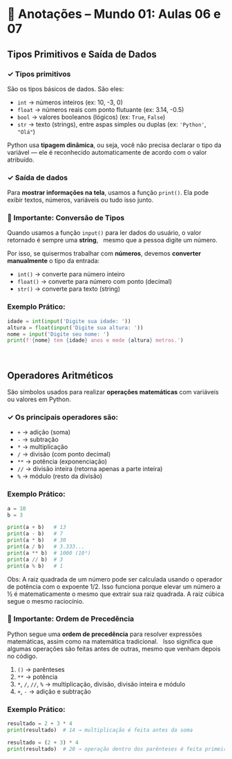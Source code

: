 # 📝 Anotações – Mundo 01: Aulas 06 e 07

## Tipos Primitivos e Saída de Dados

### ✓ Tipos primitivos
São os tipos básicos de dados. São eles:
- `int` → números inteiros (ex: 10, -3, 0)
- `float` → números reais com ponto flutuante (ex: 3.14, -0.5)
- `bool` → valores booleanos (lógicos) (ex: `True`, `False`)
- `str` → texto (strings), entre aspas simples ou duplas (ex: `'Python'`, `"Olá"`)

Python usa **tipagem dinâmica**, ou seja, você não precisa declarar o tipo da variável — ele é reconhecido automaticamente de acordo com o valor atribuído.

### ✓ Saída de dados
Para **mostrar informações na tela**, usamos a função `print()`.
Ela pode exibir textos, números, variáveis ou tudo isso junto.

### 📌 Importante: Conversão de Tipos

Quando usamos a função `input()` para ler dados do usuário, o valor retornado é sempre uma **string**,  
mesmo que a pessoa digite um número.

Por isso, se quisermos trabalhar com **números**, devemos **converter manualmente** o tipo da entrada:

- `int()` → converte para número inteiro  
- `float()` → converte para número com ponto (decimal)  
- `str()` → converte para texto (string)

### Exemplo Prático:
```python
idade = int(input('Digite sua idade: '))
altura = float(input('Digite sua altura: '))
nome = input('Digite seu nome: ')
print(f'{nome} tem {idade} anos e mede {altura} metros.')
```
<br>

## Operadores Aritméticos

São símbolos usados para realizar **operações matemáticas** com variáveis ou valores em Python.

### ✓ Os principais operadores são:

- `+` → adição (soma)
- `-` → subtração
- `*` → multiplicação
- `/` → divisão (com ponto decimal)
- `**` → potência (exponenciação)
- `//` → divisão inteira (retorna apenas a parte inteira)
- `%` → módulo (resto da divisão)

### Exemplo Prático:
```python
a = 10
b = 3

print(a + b)   # 13
print(a - b)   # 7
print(a * b)   # 30
print(a / b)   # 3.333...
print(a ** b)  # 1000 (10³)
print(a // b)  # 3
print(a % b)   # 1

```
Obs: A raiz quadrada de um número pode ser calculada usando o operador de potência com o expoente 1/2. 
Isso funciona porque elevar um número a ½ é matematicamente o mesmo que extrair sua raiz quadrada. A raiz cúbica segue o mesmo raciocínio.


### 📌 Importante: Ordem de Precedência 
Python segue uma **ordem de precedência** para resolver expressões matemáticas, assim como na matemática tradicional.  
Isso significa que algumas operações são feitas antes de outras, mesmo que venham depois no código.

1. `()` → parênteses  
2. `**` → potência  
3. `*`, `/`, `//`, `%` → multiplicação, divisão, divisão inteira e módulo  
4. `+`, `-` → adição e subtração

### Exemplo Prático:

```python
resultado = 2 + 3 * 4
print(resultado)  # 14 → multiplicação é feita antes da soma

resultado = (2 + 3) * 4
print(resultado)  # 20 → operação dentro dos parênteses é feita primeiro
```
